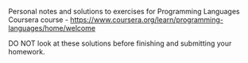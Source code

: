 Personal notes and solutions to exercises for Programming Languages Coursera course - https://www.coursera.org/learn/programming-languages/home/welcome

DO NOT look at these solutions before finishing and submitting your homework.

